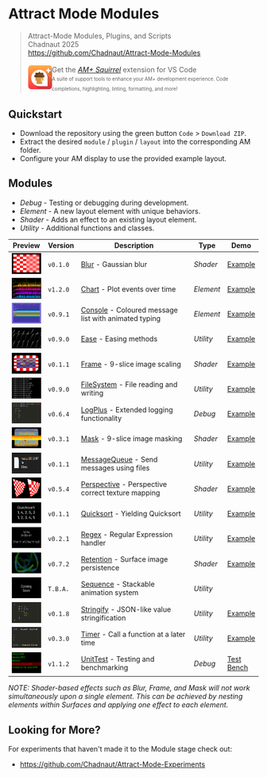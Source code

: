 # Attract Mode Modules

> Attract-Mode Modules, Plugins, and Scripts  
> Chadnaut 2025  
> https://github.com/Chadnaut/Attract-Mode-Modules  
>\
>[<img src="https://github.com/Chadnaut/Attract-Mode-Plus-Squirrel/blob/master/assets/images/banner.png?raw=true" width="48" align="left">][extension]
Get the [*AM+ Squirrel*][extension] extension for VS Code
<br><sup><sub>A suite of support tools to enhance your AM+ development experience. Code completions, highlighting, linting, formatting, and more!</sub></sup>

[extension]: https://marketplace.visualstudio.com/items?itemName=chadnaut.am-squirrel

## Quickstart

- Download the repository using the green button `Code` > `Download ZIP`.
- Extract the desired `module` / `plugin` / `layout` into the corresponding AM folder.
- Configure your AM display to use the provided example layout.

## Modules

- *Debug* - Testing or debugging during development.
- *Element* - A new layout element with unique behaviors.
- *Shader* - Adds an effect to an existing layout element.
- *Utility* - Additional functions and classes.

[Blur]: ./modules/blur/README.md
[Chart]: ./modules/chart/README.md
[Console]: ./modules/console/README.md
[Ease]: ./modules/ease/README.md
[FileSystem]: ./modules/fs/README.md
[Frame]: ./modules/frame/README.md
[LogPlus]: ./modules/logplus/README.md
[Mask]: ./modules/mask/README.md
[MessageQueue]: ./plugins/MessageQueue/README.md
[Perspective]: ./modules/perspective/README.md
[Quicksort]: ./modules/quicksort/README.md
[Regex]: ./modules/regex/README.md
[Retention]: ./modules/retention/README.md
[Sequence]: ./modules/sequence/README.md
[Stringify]: ./modules/stringify/README.md
[Timer]: ./modules/timer/README.md
[UnitTest]: ./modules/unittest/README.md

|Preview|Version|Description|Type|Demo|
|-|-|-|-|-|
|[<img width="64" height="42" src="./modules/blur/example.png"/>][Blur]|`v0.1.0`|[Blur] - Gaussian blur|*Shader*|[Example](./layouts/Example.Blur/)|
|[<img width="64" height="42" src="./modules/chart/example.png"/>][Chart]|`v1.2.0`|[Chart] - Plot events over time|*Element*|[Example](./layouts/Example.Chart/)|
|[<img width="64" height="42" src="./modules/console/example.png"/>][Console]|`v0.9.1`|[Console] - Coloured message list with animated typing|*Element*|[Example](./layouts/Example.Console/)|
|[<img width="64" height="42" src="./modules/ease/example.png"/>][Ease]|`v0.9.0`|[Ease] - Easing methods|*Utility*|[Example](./layouts/Example.Ease/)|
|[<img width="64" height="42" src="./modules/frame/example.png"/>][Frame]|`v0.1.1`|[Frame] - 9-slice image scaling|*Shader*|[Example](./layouts/Example.Frame/)|
|[<img width="64" height="42" src="./modules/fs/example.png"/>][FileSystem]|`v0.9.0`|[FileSystem] - File reading and writing|*Utility*|[Example](./layouts/Example.FileSystem/)|
|[<img width="64" height="42" src="./modules/logplus/example.png"/>][LogPlus]|`v0.6.4`|[LogPlus] - Extended logging functionality|*Debug*|[Example](./layouts/Example.LogPlus/)|
|[<img width="64" height="42" src="./modules/mask/example.png"/>][Mask]|`v0.3.1`|[Mask] - 9-slice image masking|*Shader*|[Example](./layouts/Example.Mask/)|
|[<img width="64" height="42" src="./plugins/MessageQueue/example.png"/>][UnitTest]|`v0.1.1`|[MessageQueue] - Send messages using files|*Utility*|[Example](./plugins/MessageQueue/README.md#quickstart)|
|[<img width="64" height="42" src="./modules/perspective/example.png"/>][Perspective]|`v0.5.4`|[Perspective] - Perspective correct texture mapping|*Shader*|[Example](./layouts/Example.Perspective/)|
|[<img width="64" height="42" src="./modules/quicksort/example.png"/>][Quicksort]|`v0.1.1`|[Quicksort] - Yielding Quicksort|*Utility*|[Example](./layouts/Example.Quicksort/)|
|[<img width="64" height="42" src="./modules/regex/example.png"/>][Regex]|`v0.2.1`|[Regex] - Regular Expression handler|*Utility*|[Example](./layouts/Example.Regex/)|
|[<img width="64" height="42" src="./modules/retention/example.png"/>][Retention]|`v0.7.2`|[Retention] - Surface image persistence|*Shader*|[Example](./layouts/Example.Retention/)|
|[<img width="64" height="42" src="./modules/sequence/example.png"/>][UnitTest]|`T.B.A.`|[Sequence] - Stackable animation system|*Utility*||
|[<img width="64" height="42" src="./modules/stringify/example.png"/>][Stringify]|`v0.1.8`|[Stringify] - JSON-like value stringification|*Utility*|[Example](./layouts/Example.Stringify/)|
|[<img width="64" height="42" src="./modules/timer/example.png"/>][Timer]|`v0.3.0`|[Timer] - Call a function at a later time|*Utility*|[Example](./layouts/Example.Timer/)|
|[<img width="64" height="42" src="./modules/unittest/example.png"/>][UnitTest]|`v1.1.2`|[UnitTest] - Testing and benchmarking|*Debug*|[Test](./layouts/Example.UnitTest/)<br>[Bench](./layouts/Example.Benchmark/)|

*NOTE: Shader-based effects such as Blur, Frame, and Mask will not work simultaneously upon a single element. This can be achieved by nesting elements within Surfaces and applying one effect to each element.*

## Looking for More?

For experiments that haven't made it to the Module stage check out:

- https://github.com/Chadnaut/Attract-Mode-Experiments

